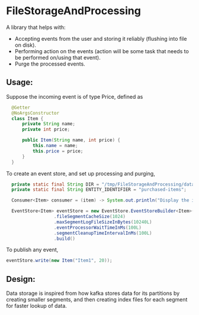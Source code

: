 # FileStorageAndProcessing
A library that helps with:
* Accepting events from the user and storing it reliably (flushing into file on disk).
* Performing action on the events (action will be some task that needs to be performed on/using that event).
* Purge the processed events.

## Usage: 

Suppose the incoming event is of type Price, defined as

```java
  @Getter
  @NoArgsConstructor
  class Item {
      private String name;
      private int price;

      public Item(String name, int price) {
          this.name = name;
          this.price = price;
      }
  }
```

To create an event store, and set up processing and purging,

```java
  private static final String DIR = "/tmp/FileStorageAndProcessing/data";
  private static final String ENTITY_IDENTIFIER = "purchased-items";

  Consumer<Item> consumer = (item) -> System.out.println("Display the item: " + item.toString());

  EventStore<Item> eventStore = new EventStore.EventStoreBuilder<Item>(baseDirectoryPath, "entityIdentifier", consumer, Item.class)
                  .fileSegmentCacheSize(1024)
                  .maxSegmentLogFileSizeInBytes(10240L)
                  .eventProcessorWaitTimeInMs(100L)
                  .segmentCleanupTimeIntervalInMs(100L)
                  .build()
```

To publish any event,
```java
eventStore.write(new Item("Item1", 20));
```

## Design:

Data storage is inspired from how kafka stores data for its partitions by creating smaller segments, and then creating index files for each segment for faster lookup of data.


